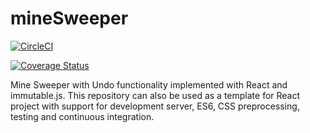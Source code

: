 # mineSweeper

[![CircleCI](https://circleci.com/gh/sunForest/mineSweeper.svg?style=svg)](https://circleci.com/gh/sunForest/mineSweeper)  

[![Coverage Status](https://coveralls.io/repos/github/sunForest/mineSweeper/badge.png?branch=master)](https://coveralls.io/github/sunForest/mineSweeper?branch=master)

Mine Sweeper with Undo functionality implemented with React and immutable.js.
This repository can also be used as a template for React project with support for development server, ES6, CSS preprocessing, testing and continuous integration.
